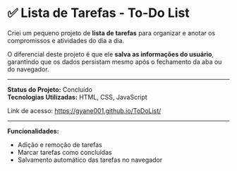 # ✅ Lista de Tarefas - To-Do List

Criei um pequeno projeto de **lista de tarefas** para organizar e anotar os compromissos e atividades do dia a dia.

O diferencial deste projeto é que ele **salva as informações do usuário**, garantindo que os dados persistam mesmo após o fechamento da aba ou do navegador.

---

**Status do Projeto:** Concluído  
**Tecnologias Utilizadas:** HTML, CSS, JavaScript

Link de acesso: https://gyane001.github.io/ToDoList/

---

**Funcionalidades:**
- Adição e remoção de tarefas
- Marcar tarefas como concluídas
- Salvamento automático das tarefas no navegador
